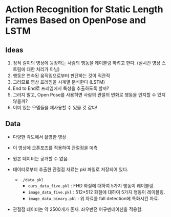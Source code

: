 # Action Recognition for Static Length Frames Based on OpenPose and LSTM

## Ideas

1. 정적 길이의 영상에 등장하는 사람의 행동을 레이블링 하려고 한다. (실시간 영상 스트림에 대한 처리가 아님)
2. 행동은 연속된 움직임으로부터 판단하는 것이 직관적
3. 그러므로 영상 프레임을 시계열 분석한다 (LSTM)
4. End to End로 프레임에서 특성을 추출하도록 할까?
5. 그러지 말고, Open Pose를 사용하면 사람의 관절의 변화로 행동을 인지할 수 있지 않을까?
6. 이미 있는 모델들을 재사용할 수 있을 것 같다!



## Data

- 다양한 각도에서 촬영한 영상
- 이 영상에 오픈포즈를 적용하여 관절점을 예측
- 원본 데이터는 공개할 수 없음.

- 데이터로부터 추출한 관절점 자료는 pkl 파일로 저장되어 있다.
  - `./data_pkl`
    - `ours_data_five.pkl` : FHD 화질에 대하여 5가지 행동이 레이블링.
    - `image_data_five.pkl` : 512*512 화질에 대하여 5가지 행동이 레이블링.
    - `image_data_binary.pkl` : 위 자료를 fall detection에 특화시킨 자료.
- 관절점 데이터는 약 2500개가 존재. 좌우반전 어규멘테이션을 적용함.
